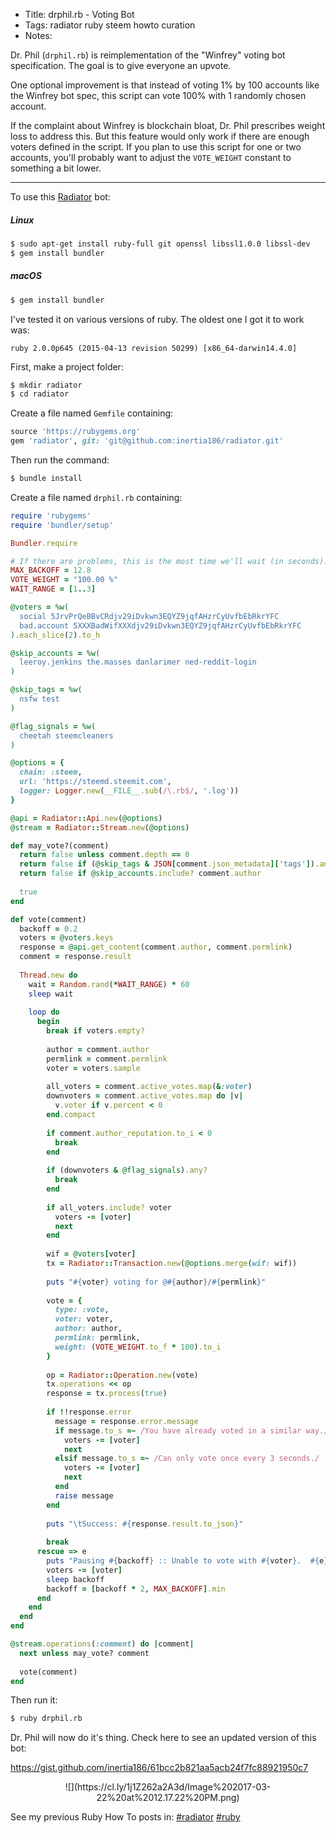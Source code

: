 * Title: drphil.rb - Voting Bot
* Tags: radiator ruby steem howto curation
* Notes: 

Dr. Phil (`drphil.rb`) is reimplementation of the "Winfrey" voting bot specification.  The goal is to give everyone an upvote.

One optional improvement is that instead of voting 1% by 100 accounts like the Winfrey bot spec, this script can vote 100% with 1 randomly chosen account.

If the complaint about Winfrey is blockchain bloat, Dr. Phil prescribes weight loss to address this. But this feature would only work if there are enough voters defined in the script.  If you plan to use this script for one or two accounts, you'll probably want to adjust the `VOTE_WEIGHT` constant to something a bit lower.

---

To use this [Radiator](https://steemit.com/steem/@inertia/radiator-steem-ruby-api-client) bot:

##### Linux

```bash
$ sudo apt-get install ruby-full git openssl libssl1.0.0 libssl-dev
$ gem install bundler
```

##### macOS

```bash
$ gem install bundler
```

I've tested it on various versions of ruby.  The oldest one I got it to work was:

`ruby 2.0.0p645 (2015-04-13 revision 50299) [x86_64-darwin14.4.0]`

First, make a project folder:

```bash
$ mkdir radiator
$ cd radiator
```

Create a file named `Gemfile` containing:

```ruby
source 'https://rubygems.org'
gem 'radiator', git: 'git@github.com:inertia186/radiator.git'
```

Then run the command:

```bash
$ bundle install
```

Create a file named `drphil.rb` containing:

```ruby
require 'rubygems'
require 'bundler/setup'

Bundler.require

# If there are problems, this is the most time we'll wait (in seconds).
MAX_BACKOFF = 12.8
VOTE_WEIGHT = "100.00 %"
WAIT_RANGE = [1..3]

@voters = %w(
  social 5JrvPrQeBBvCRdjv29iDvkwn3EQYZ9jqfAHzrCyUvfbEbRkrYFC
  bad.account 5XXXBadWifXXXdjv29iDvkwn3EQYZ9jqfAHzrCyUvfbEbRkrYFC
).each_slice(2).to_h

@skip_accounts = %w(
  leeroy.jenkins the.masses danlarimer ned-reddit-login
)

@skip_tags = %w(
  nsfw test
)

@flag_signals = %w(
  cheetah steemcleaners
)

@options = {
  chain: :steem,
  url: 'https://steemd.steemit.com',
  logger: Logger.new(__FILE__.sub(/\.rb$/, '.log'))
}

@api = Radiator::Api.new(@options)
@stream = Radiator::Stream.new(@options)

def may_vote?(comment)
  return false unless comment.depth == 0
  return false if (@skip_tags & JSON[comment.json_metadata]['tags']).any?
  return false if @skip_accounts.include? comment.author
  
  true
end

def vote(comment)
  backoff = 0.2
  voters = @voters.keys
  response = @api.get_content(comment.author, comment.permlink)
  comment = response.result
  
  Thread.new do
    wait = Random.rand(*WAIT_RANGE) * 60
    sleep wait
    
    loop do
      begin
        break if voters.empty?
        
        author = comment.author
        permlink = comment.permlink
        voter = voters.sample
        
        all_voters = comment.active_votes.map(&:voter)
        downvoters = comment.active_votes.map do |v|
          v.voter if v.percent < 0
        end.compact
        
        if comment.author_reputation.to_i < 0
          break
        end
        
        if (downvoters & @flag_signals).any?
          break
        end
        
        if all_voters.include? voter
          voters -= [voter]
          next
        end
        
        wif = @voters[voter]
        tx = Radiator::Transaction.new(@options.merge(wif: wif))
        
        puts "#{voter} voting for @#{author}/#{permlink}"
        
        vote = {
          type: :vote,
          voter: voter,
          author: author,
          permlink: permlink,
          weight: (VOTE_WEIGHT.to_f * 100).to_i
        }
        
        op = Radiator::Operation.new(vote)
        tx.operations << op
        response = tx.process(true)
        
        if !!response.error
          message = response.error.message
          if message.to_s =~ /You have already voted in a similar way./
            voters -= [voter]
            next
          elsif message.to_s =~ /Can only vote once every 3 seconds./
            voters -= [voter]
            next
          end
          raise message
        end
        
        puts "\tSuccess: #{response.result.to_json}"
        
        break
      rescue => e
        puts "Pausing #{backoff} :: Unable to vote with #{voter}.  #{e}"
        voters -= [voter]
        sleep backoff
        backoff = [backoff * 2, MAX_BACKOFF].min
      end
    end
  end
end

@stream.operations(:comment) do |comment|
  next unless may_vote? comment
  
  vote(comment)
end
```

Then run it:

```bash
$ ruby drphil.rb
```

Dr. Phil will now do it's thing.  Check here to see an updated version of this bot:

https://gist.github.com/inertia186/61bcc2b821aa5acb24f7fc88921950c7

<center>
  ![](https://cl.ly/1j1Z262a2A3d/Image%202017-03-22%20at%2012.17.22%20PM.png)
</center>

See my previous Ruby How To posts in: [#radiator](https://steemit.com/created/radiator) [#ruby](https://steemit.com/created/ruby)

